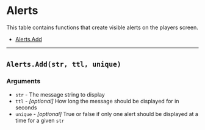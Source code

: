 # Alerts

This table contains functions that create visible alerts on the players screen.

* [Alerts.Add](https://hake.me/docs/systems/alerts#alerts-add-str-ttl-unique)

---

## `Alerts.Add(str, ttl, unique)`​

### Arguments

* ​`str`​ - The message string to display
* ​`ttl`​ -  *[optional]*  How long the message should be displayed for in seconds
* ​`unique`​ -  *[optional]*  True or false if only one alert should be displayed at a time for a given `str`​
